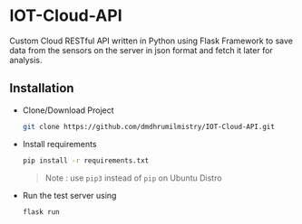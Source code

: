 # IOT-Cloud-API

Custom Cloud RESTful API written in Python using Flask Framework to save data from the sensors on the server in json format and fetch it later for analysis.

## Installation
- Clone/Download Project
  ```bash
  git clone https://github.com/dmdhrumilmistry/IOT-Cloud-API.git
  ```
- Install requirements
  ```bash
  pip install -r requirements.txt
  ```
  > Note : use `pip3` instead of `pip` on Ubuntu Distro 
  
- Run the test server using
  ```bash
  flask run
  ```
 
